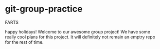 # git-group-practice

FARTS


happy holidays!
Welcome to our awesome group project!
We have some really cool plans for this project.
It will definitely not remain an emptry repo for the rest of time.
